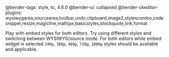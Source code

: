@bender-tags: style, tc, 4.6.0
@bender-ui: collapsed
@bender-ckeditor-plugins: wysiwygarea,sourcearea,toolbar,undo,clipboard,image2,stylescombo,codesnippet,resize,magicline,mathjax,basicstyles,blockquote,link,format

Play with embed styles for both editors. Try using different styles and switching between WYSIWYG/source mode. For both editors
while embed widget is selected `240p`, `360p`, `480p`, `720p`, `1080p` styles should be available and applicable.

